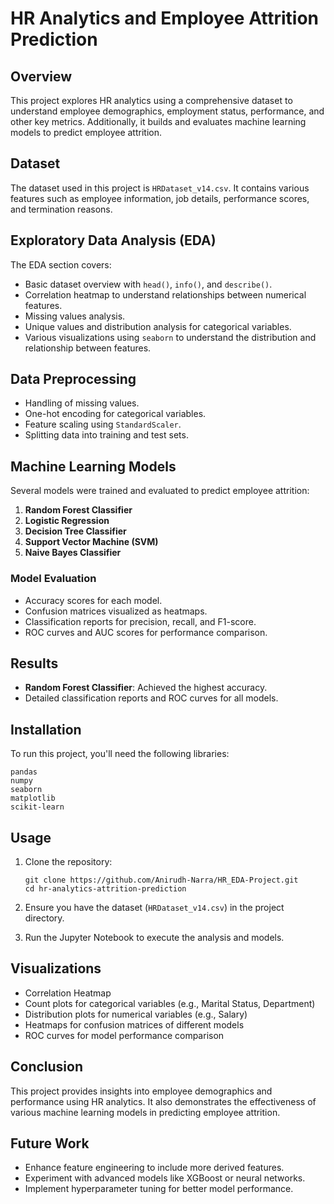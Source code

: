 # HR Analytics and Employee Attrition Prediction

## Overview

This project explores HR analytics using a comprehensive dataset to understand employee demographics, employment status, performance, and other key metrics. Additionally, it builds and evaluates machine learning models to predict employee attrition.

## Dataset

The dataset used in this project is `HRDataset_v14.csv`. It contains various features such as employee information, job details, performance scores, and termination reasons.

## Exploratory Data Analysis (EDA)

The EDA section covers:
- Basic dataset overview with `head()`, `info()`, and `describe()`.
- Correlation heatmap to understand relationships between numerical features.
- Missing values analysis.
- Unique values and distribution analysis for categorical variables.
- Various visualizations using `seaborn` to understand the distribution and relationship between features.

## Data Preprocessing

- Handling of missing values.
- One-hot encoding for categorical variables.
- Feature scaling using `StandardScaler`.
- Splitting data into training and test sets.

## Machine Learning Models

Several models were trained and evaluated to predict employee attrition:
1. **Random Forest Classifier**
2. **Logistic Regression**
3. **Decision Tree Classifier**
4. **Support Vector Machine (SVM)**
5. **Naive Bayes Classifier**

### Model Evaluation

- Accuracy scores for each model.
- Confusion matrices visualized as heatmaps.
- Classification reports for precision, recall, and F1-score.
- ROC curves and AUC scores for performance comparison.

## Results

- **Random Forest Classifier**: Achieved the highest accuracy.
- Detailed classification reports and ROC curves for all models.

## Installation

To run this project, you'll need the following libraries:

```
pandas 
numpy 
seaborn 
matplotlib 
scikit-learn
```

## Usage

1. Clone the repository:
   ```
   git clone https://github.com/Anirudh-Narra/HR_EDA-Project.git
   cd hr-analytics-attrition-prediction
   ```

2. Ensure you have the dataset (`HRDataset_v14.csv`) in the project directory.

3. Run the Jupyter Notebook to execute the analysis and models.

## Visualizations

- Correlation Heatmap
- Count plots for categorical variables (e.g., Marital Status, Department)
- Distribution plots for numerical variables (e.g., Salary)
- Heatmaps for confusion matrices of different models
- ROC curves for model performance comparison

## Conclusion

This project provides insights into employee demographics and performance using HR analytics. It also demonstrates the effectiveness of various machine learning models in predicting employee attrition.

## Future Work

- Enhance feature engineering to include more derived features.
- Experiment with advanced models like XGBoost or neural networks.
- Implement hyperparameter tuning for better model performance.